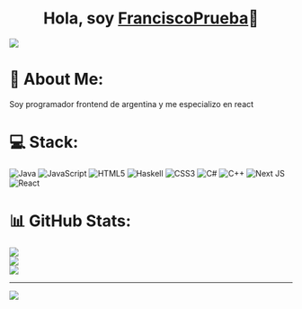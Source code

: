<div align="center">
<h1 align="center">Hola, soy <a href="https://www.youtube.com/channel/UCMe09_7LPcSPYbzWCYmZVwA">FranciscoPrueba</a>👋</h1>
</div>

<img src="https://github.com/FranciscoPrueba/FranciscoPrueba/assets/153673143/7b6d5ebf-b3f5-4b0c-8921-441376d6976b">

# 💫 About Me:
Soy programador frontend de argentina y me especializo en react 


# 💻  Stack:
![Java](https://img.shields.io/badge/java-%23ED8B00.svg?style=for-the-badge&logo=openjdk&logoColor=white) ![JavaScript](https://img.shields.io/badge/javascript-%23323330.svg?style=for-the-badge&logo=javascript&logoColor=%23F7DF1E) ![HTML5](https://img.shields.io/badge/html5-%23E34F26.svg?style=for-the-badge&logo=html5&logoColor=white) ![Haskell](https://img.shields.io/badge/Haskell-5e5086?style=for-the-badge&logo=haskell&logoColor=white) ![CSS3](https://img.shields.io/badge/css3-%231572B6.svg?style=for-the-badge&logo=css3&logoColor=white) ![C#](https://img.shields.io/badge/c%23-%23239120.svg?style=for-the-badge&logo=csharp&logoColor=white) ![C++](https://img.shields.io/badge/c++-%2300599C.svg?style=for-the-badge&logo=c%2B%2B&logoColor=white) ![Next JS](https://img.shields.io/badge/Next-black?style=for-the-badge&logo=next.js&logoColor=white) ![React](https://img.shields.io/badge/react-%2320232a.svg?style=for-the-badge&logo=react&logoColor=%2361DAFB)
# 📊 GitHub Stats:
![](https://github-readme-stats.vercel.app/api?username=FranciscoPrueba&theme=radical&hide_border=false&include_all_commits=false&count_private=false)<br/>
![](https://github-readme-streak-stats.herokuapp.com/?user=FranciscoPrueba&theme=radical&hide_border=false)<br/>
![](https://github-readme-stats.vercel.app/api/top-langs/?username=FranciscoPrueba&theme=radical&hide_border=false&include_all_commits=false&count_private=false&layout=compact)

---
[![](https://visitcount.itsvg.in/api?id=FranciscoPrueba&icon=0&color=0)](https://visitcount.itsvg.in)

<!-- Proudly created with GPRM ( https://gprm.itsvg.in ) -->

